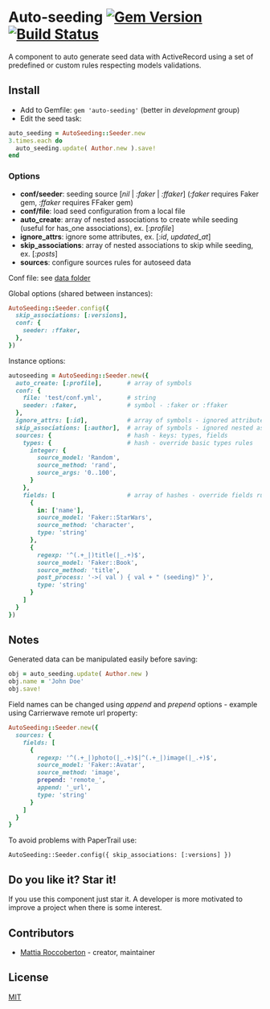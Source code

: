 # Auto-seeding [![Gem Version](https://badge.fury.io/rb/auto-seeding.svg)](https://badge.fury.io/rb/auto-seeding) [![Build Status](https://travis-ci.org/blocknotes/auto-seeding.svg)](https://travis-ci.org/blocknotes/auto-seeding)

A component to auto generate seed data with ActiveRecord using a set of predefined or custom rules respecting models validations.

## Install

- Add to Gemfile: `gem 'auto-seeding'` (better in *development* group)
- Edit the seed task:

```rb
auto_seeding = AutoSeeding::Seeder.new
3.times.each do
  auto_seeding.update( Author.new ).save!
end
```

### Options

- **conf/seeder**: seeding source [*nil* | *:faker* | *:ffaker*] (*:faker* requires Faker gem, *:ffaker* requires FFaker gem)
- **conf/file**: load seed configuration from a local file
- **auto_create**: array of nested associations to create while seeding (useful for has_one associations), ex. [*:profile*]
- **ignore_attrs**: ignore some attributes, ex. [*:id*, *updated_at*]
- **skip_associations**: array of nested associations to skip while seeding, ex. [*:posts*]
- **sources**: configure sources rules for autoseed data

Conf file: see [data folder](https://github.com/blocknotes/auto-seeding/tree/master/lib/auto-seeding/data)

Global options (shared between instances):

```rb
AutoSeeding::Seeder.config({
  skip_associations: [:versions],
  conf: {
    seeder: :ffaker,
  },
})
```

Instance options:

```rb
autoseeding = AutoSeeding::Seeder.new({
  auto_create: [:profile],       # array of symbols
  conf: {
    file: 'test/conf.yml',       # string
    seeder: :faker,              # symbol - :faker or :ffaker
  },
  ignore_attrs: [:id],           # array of symbols - ignored attributes
  skip_associations: [:author],  # array of symbols - ignored nested associations
  sources: {                     # hash - keys: types, fields
    types: {                     # hash - override basic types rules
      integer: {
        source_model: 'Random',
        source_method: 'rand',
        source_args: '0..100',
      }
    },
    fields: [                    # array of hashes - override fields rules
      {
        in: ['name'],
        source_model: 'Faker::StarWars',
        source_method: 'character',
        type: 'string'
      },
      {
        regexp: '^(.+_|)title(|_.+)$',
        source_model: 'Faker::Book',
        source_method: 'title',
        post_process: '->( val ) { val + " (seeding)" }',
        type: 'string'
      }
    ]
  }
})
```

## Notes

Generated data can be manipulated easily before saving:

```rb
obj = auto_seeding.update( Author.new )
obj.name = 'John Doe'
obj.save!
```

Field names can be changed using *append* and *prepend* options - example using Carrierwave remote url property:

```rb
AutoSeeding::Seeder.new({
  sources: {
    fields: [
      {
        regexp: '^(.+_|)photo(|_.+)$|^(.+_|)image(|_.+)$',
        source_model: 'Faker::Avatar',
        source_method: 'image',
        prepend: 'remote_',
        append: '_url',
        type: 'string'
      }
    ]
  }
}
```

To avoid problems with PaperTrail use:

`AutoSeeding::Seeder.config({ skip_associations: [:versions] })`

## Do you like it? Star it!

If you use this component just star it. A developer is more motivated to improve a project when there is some interest.

## Contributors

- [Mattia Roccoberton](http://blocknot.es) - creator, maintainer

## License

[MIT](LICENSE.txt)
